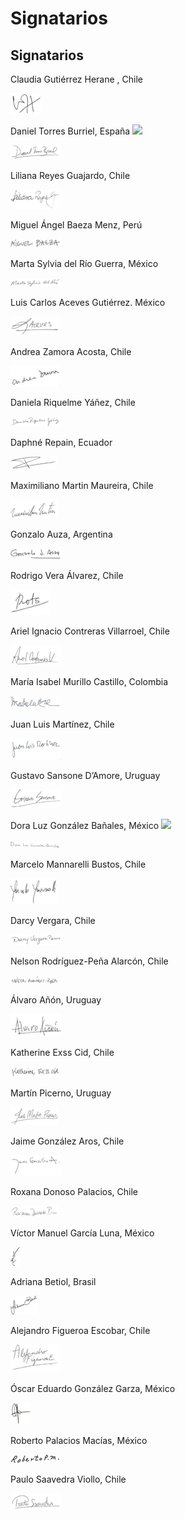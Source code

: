 # Signatarios

## Signatarios

Claudia Gutiérrez Herane , Chile

![](.gitbook/assets/image%20%2831%29.png)

Daniel Torres Burriel, España                       ![](file:////Users/acontrerasv/Library/Group%20Containers/UBF8T346G9.Office/TemporaryItems/msohtmlclip/clip_image002.jpg)

![](.gitbook/assets/image%20%2822%29.png)

Liliana Reyes Guajardo, Chile

![](.gitbook/assets/image%20%2824%29.png)

Miguel Ángel Baeza Menz, Perú

![](.gitbook/assets/image%20%2828%29.png)

Marta Sylvia del Río Guerra, México

![](.gitbook/assets/image%20%2833%29.png)

Luis Carlos Aceves Gutiérrez. México

![](.gitbook/assets/image%20%289%29.png)

Andrea Zamora Acosta, Chile

![](.gitbook/assets/image%20%2829%29.png)

Daniela Riquelme Yáñez, Chile

![](.gitbook/assets/image.png)

Daphné Repain, Ecuador

![](.gitbook/assets/image%20%2832%29.png)

Maximiliano Martin Maureira, Chile

![](.gitbook/assets/image%20%2819%29.png)

Gonzalo Auza, Argentina

![](.gitbook/assets/image%20%2830%29.png)

Rodrigo Vera Álvarez, Chile

![](.gitbook/assets/image%20%2812%29.png)

Ariel Ignacio Contreras Villarroel, Chile                                                

![](.gitbook/assets/image%20%2835%29.png)

María Isabel Murillo Castillo, Colombia

![](.gitbook/assets/image%20%2817%29.png)

Juan Luis Martínez, Chile

![](.gitbook/assets/image%20%2813%29.png)

Gustavo Sansone D’Amore, Uruguay

![](.gitbook/assets/image%20%286%29.png)

Dora Luz González Bañales, México     ![](file:////Users/acontrerasv/Library/Group%20Containers/UBF8T346G9.Office/TemporaryItems/msohtmlclip/clip_image017.jpg)

![](.gitbook/assets/image%20%2820%29.png)

Marcelo Mannarelli Bustos, Chile

![](.gitbook/assets/image%20%288%29.png)

Darcy Vergara, Chile                                   

![](.gitbook/assets/image%20%2816%29.png)

Nelson Rodríguez-Peña Alarcón, Chile

![](.gitbook/assets/image%20%2814%29.png)

Álvaro Añón, Uruguay                                             

![](.gitbook/assets/image%20%281%29.png)

Katherine Exss Cid, Chile

![](.gitbook/assets/image%20%283%29.png)

Martín Picerno, Uruguay

![](.gitbook/assets/image%20%2823%29.png)

Jaime González Aros, Chile

![](.gitbook/assets/image%20%2827%29.png)

Roxana Donoso Palacios, Chile

![](.gitbook/assets/image%20%2826%29.png)

Víctor Manuel García Luna, México

![](.gitbook/assets/image%20%2821%29.png)

Adriana Betiol, Brasil                                        

![](.gitbook/assets/image%20%2834%29.png)

Alejandro Figueroa Escobar, Chile

![](.gitbook/assets/image%20%284%29.png)

Óscar Eduardo González Garza, México

![](.gitbook/assets/image%20%282%29.png)


Roberto Palacios Macías, México

![](.gitbook/assets/image%20%2825%29.png)

Paulo Saavedra Viollo, Chile

![](.gitbook/assets/image%20%285%29.png)

